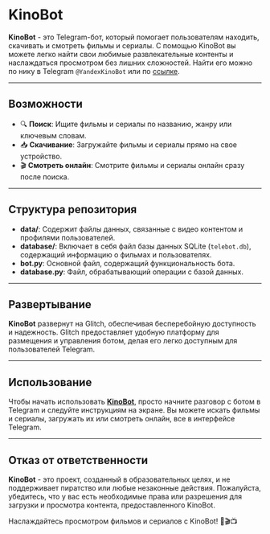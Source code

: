 # KinoBot

**KinoBot** - это Telegram-бот, который помогает пользователям находить, скачивать и смотреть фильмы и сериалы. С помощью KinoBot вы можете легко найти свои любимые развлекательные контенты и наслаждаться просмотром без лишних сложностей. Найти его можно по нику в Telegram `@YandexKinoBot` или по [ссылке](https://t.me/@YandexKinoBot).

---

## Возможности

- 🔍 **Поиск**: Ищите фильмы и сериалы по названию, жанру или ключевым словам.
- 📥 **Скачивание**: Загружайте фильмы и сериалы прямо на свое устройство.
- 🎬 **Смотреть онлайн**: Смотрите фильмы и сериалы онлайн сразу после поиска.


---

## Структура репозитория

- **data/**: Содержит файлы данных, связанные с видео контентом и профилями пользователей.
- **database/**: Включает в себя файл базы данных SQLite (`telebot.db`), содержащий информацию о фильмах и пользователях.
- **bot.py**: Основной файл, содержащий функциональность бота.
- **database.py**: Файл, обрабатывающий операции с базой данных.

---

## Развертывание

**KinoBot** развернут на Glitch, обеспечивая бесперебойную доступность и надежность. Glitch предоставляет удобную платформу для размещения и управления ботом, делая его легко доступным для пользователей Telegram.

---

## Использование

Чтобы начать использовать **[KinoBot](https://t.me/@YandexKinoBot)**, просто начните разговор с ботом в Telegram и следуйте инструкциям на экране. Вы можете искать фильмы и сериалы, загружать их или смотреть онлайн, все в интерфейсе Telegram.

---

## Отказ от ответственности

**KinoBot** - это проект, созданный в образовательных целях, и не поддерживает пиратство или любые незаконные действия. Пожалуйста, убедитесь, что у вас есть необходимые права или разрешения для загрузки и просмотра контента, предоставленного KinoBot.

Наслаждайтесь просмотром фильмов и сериалов с KinoBot! 🍿🎬📺